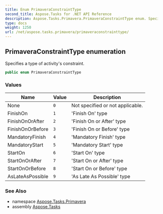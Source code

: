 ```yaml
---
title: Enum PrimaveraConstraintType
second_title: Aspose.Tasks for .NET API Reference
description: Aspose.Tasks.Primavera.PrimaveraConstraintType enum. Specifies a type of activitys constraint
type: docs
weight: 1250
url: /net/aspose.tasks.primavera/primaveraconstrainttype/
---
```

## PrimaveraConstraintType enumeration

Specifies a type of activity's constraint.

```csharp
public enum PrimaveraConstraintType
```

### Values

| Name | Value | Description |
| --- | --- | --- |
| None | `0` | Not specified or not applicable. |
| FinishOn | `1` | 'Finish On' type |
| FinishOnOrAfter | `2` | 'Finish On or After' type |
| FinishOnOrBefore | `3` | 'Finish On or Before' type |
| MandatoryFinish | `4` | 'Mandatory Finish' type |
| MandatoryStart | `5` | 'Mandatory Start' type |
| StartOn | `6` | 'Start On' type |
| StartOnOrAfter | `7` | 'Start On or After' type |
| StartOnOrBefore | `8` | 'Start On or Before' type |
| AsLateAsPossible | `9` | 'As Late As Possible' type |

### See Also

* namespace [Aspose.Tasks.Primavera](../../aspose.tasks.primavera/)
* assembly [Aspose.Tasks](../../)


